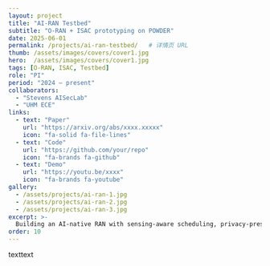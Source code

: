```yaml
---
layout: project
title: "AI-RAN Testbed"
subtitle: "O-RAN + ISAC prototyping on POWDER"
date: 2025-06-01
permalink: /projects/ai-ran-testbed/   # 详情页 URL
thumb: /assets/images/covers/cover1.jpg
hero:  /assets/images/covers/cover1.jpg
tags: [O-RAN, ISAC, Testbed]
role: "PI"
period: "2024 — present"
collaborators:
  - "Stevens AISecLab"
  - "UHM ECE"
links:
  - text: "Paper"
    url: "https://arxiv.org/abs/xxxx.xxxxx"
    icon: "fa-solid fa-file-lines"
  - text: "Code"
    url: "https://github.com/your/repo"
    icon: "fa-brands fa-github"
  - text: "Demo"
    url: "https://youtu.be/xxxx"
    icon: "fa-brands fa-youtube"
gallery:
  - /assets/projects/ai-ran-1.jpg
  - /assets/projects/ai-ran-2.jpg
  - /assets/projects/ai-ran-3.jpg
excerpt: >-
  Building an AI-native RAN with sensing-aware scheduling, privacy-preserving learning, and RIS-assisted UAV detection.
order: 10
---
```


texttext

